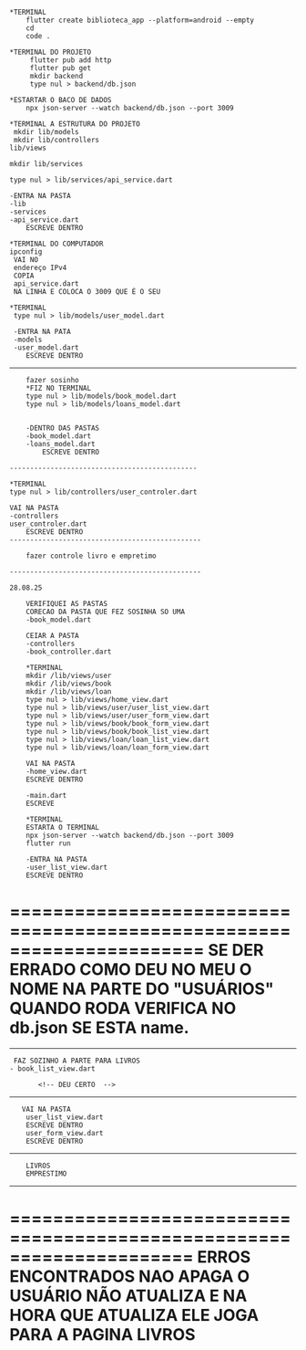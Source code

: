     *TERMINAL
        flutter create biblioteca_app --platform=android --empty   
        cd 
        code .

    *TERMINAL DO PROJETO 
         flutter pub add http
         flutter pub get 
         mkdir backend
         type nul > backend/db.json

    *ESTARTAR O BACO DE DADOS 
        npx json-server --watch backend/db.json --port 3009

    *TERMINAL A ESTRUTURA DO PROJETO
     mkdir lib/models
     mkdir lib/controllers
    lib/views       
<!-- ALSILIA NA CONEQUICAO  -->
    mkdir lib/services  

    type nul > lib/services/api_service.dart

    -ENTRA NA PASTA 
    -lib
    -services
    -api_service.dart
        ESCREVE DENTRO 

    *TERMINAL DO COMPUTADOR 
    ipconfig
     VAI NO 
     endereço IPv4
     COPIA
     api_service.dart 
     NA LINHA E COLOCA O 3009 QUE É O SEU

    *TERMINAL 
     type nul > lib/models/user_model.dart

     -ENTRA NA PATA 
     -models
     -user_model.dart
        ESCREVE DENTRO 

   ----------------------------------------------
        fazer sosinho
        *FIZ NO TERMINAL
        type nul > lib/models/book_model.dart
        type nul > lib/models/loans_model.dart


        -DENTRO DAS PASTAS 
        -book_model.dart
        -loans_model.dart
            ESCREVE DENTRO

    ----------------------------------------------

    *TERMINAL
    type nul > lib/controllers/user_controler.dart

    VAI NA PASTA
    -controllers
    user_controler.dart
        ESCREVE DENTRO
    -----------------------------------------------

        fazer controle livro e empretimo 

    -----------------------------------------------

    28.08.25
        
        VERIFIQUEI AS PASTAS 
        CORECAO DA PASTA QUE FEZ SOSINHA SO UMA 
        -book_model.dart

        CEIAR A PASTA 
        -controllers
        -book_controller.dart

        *TERMINAL
        mkdir /lib/views/user  
        mkdir /lib/views/book   
        mkdir /lib/views/loan     
        type nul > lib/views/home_view.dart  
        type nul > lib/views/user/user_list_view.dart 
        type nul > lib/views/user/user_form_view.dart 
        type nul > lib/views/book/book_form_view.dart  
        type nul > lib/views/book/book_list_view.dart
        type nul > lib/views/loan/loan_list_view.dart   
        type nul > lib/views/loan/loan_form_view.dart 

        VAI NA PASTA 
        -home_view.dart
        ESCREVE DENTRO 
        
        -main.dart
        ESCREVE 

        *TERMINAL 
        ESTARTA O TERMINAL 
        npx json-server --watch backend/db.json --port 3009
        flutter run 

        -ENTRA NA PASTA 
        -user_list_view.dart
        ESCREVE DENTRO

======================================================================
    SE DER ERRADO COMO DEU NO MEU O NOME NA PARTE DO "USUÁRIOS"  QUANDO RODA VERIFICA NO db.json SE ESTA name.
======================================================================
 
 --------------------------------------------------------------------------
     FAZ SOZINHO A PARTE PARA LIVROS 
    - book_list_view.dart

           <!-- DEU CERTO  -->
 --------------------------------------------------------------------------
       VAI NA PASTA
        user_list_view.dart
        ESCREVE DENTRO 
        user_form_view.dart
        ESCREVE DENTRO 

----------------------------------------------------------------------
        LIVROS
        EMPRESTIMO
----------------------------------------------------------------------

=====================================================================
ERROS ENCONTRADOS NAO APAGA O USUÁRIO
NÃO ATUALIZA 
E NA HORA QUE ATUALIZA ELE JOGA PARA A PAGINA LIVROS 
=====================================================================


